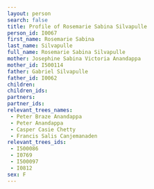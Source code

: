 ```yaml
---
layout: person
search: false
title: Profile of Rosemarie Sabina Silvapulle
person_id: I0067
first_name: Rosemarie Sabina
last_name: Silvapulle
full_name: Rosemarie Sabina Silvapulle
mother: Josephine Sabina Victoria Anandappa
mother_id: I500114
father: Gabriel Silvapulle
father_id: I0062
children:
children_ids:
partners:
partner_ids:
relevant_trees_names:
 - Peter Braze Anandappa
 - Peter Anandappa
 - Casper Casie Chetty
 - Francis Salis Canjemanaden
relevant_trees_ids:
 - I500086
 - I0769
 - I500097
 - I0812
sex: F
---
```


